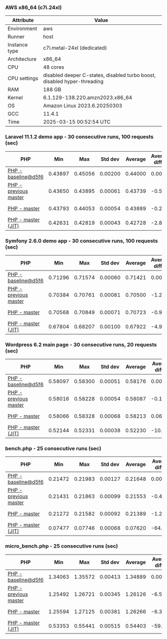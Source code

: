 ### AWS x86_64 (c7i.24xl)

|  Attribute    |     Value      |
|---------------|----------------|
| Environment   |aws|
| Runner        |host|
| Instance type |c7i.metal-24xl (dedicated)|
| Architecture  |x86_64
| CPU           |48 cores|
| CPU settings  |disabled deeper C-states, disabled turbo boost, disabled hyper-threading|
| RAM           |188 GB|
| Kernel        |6.1.129-138.220.amzn2023.x86_64|
| OS            |Amazon Linux 2023.6.20250303|
| GCC           |11.4.1|
| Time          |2025-03-15 00:52:54 UTC|

### Laravel 11.1.2 demo app - 30 consecutive runs, 100 requests (sec)

|     PHP     |     Min     |     Max     |    Std dev   |   Average  |  Average diff % |   Median   | Median diff % |     Memory    |
|-------------|-------------|-------------|--------------|------------|-----------------|------------|---------------|---------------|
|[PHP - baseline@d5f6](https://github.com/php/php-src/commit/d5f6e56610)|0.43897|0.45056|0.00200|0.44000|0.00%|0.43966|0.00%|41.85 MB|
|[PHP - previous master](https://github.com/php/php-src/commit/fa1effdb3c)|0.43650|0.43895|0.00061|0.43739|-0.59%|0.43721|-0.56%|41.85 MB|
|[PHP - master](https://github.com/php/php-src/commit/e954bf6750)|0.43793|0.44053|0.00054|0.43889|-0.25%|0.43884|-0.18%|41.85 MB|
|[PHP - master (JIT)](https://github.com/php/php-src/commit/e954bf6750)|0.42631|0.42819|0.00043|0.42728|-2.89%|0.42722|-2.83%|50.79 MB|

### Symfony 2.6.0 demo app - 30 consecutive runs, 100 requests (sec)

|     PHP     |     Min     |     Max     |    Std dev   |   Average  |  Average diff % |   Median   | Median diff % |     Memory    |
|-------------|-------------|-------------|--------------|------------|-----------------|------------|---------------|---------------|
|[PHP - baseline@d5f6](https://github.com/php/php-src/commit/d5f6e56610)|0.71296|0.71574|0.00060|0.71421|0.00%|0.71403|0.00%|37.39 MB|
|[PHP - previous master](https://github.com/php/php-src/commit/fa1effdb3c)|0.70384|0.70761|0.00081|0.70500|-1.29%|0.70484|-1.29%|37.54 MB|
|[PHP - master](https://github.com/php/php-src/commit/e954bf6750)|0.70568|0.70849|0.00071|0.70723|-0.98%|0.70723|-0.95%|37.54 MB|
|[PHP - master (JIT)](https://github.com/php/php-src/commit/e954bf6750)|0.67804|0.68207|0.00100|0.67922|-4.90%|0.67892|-4.92%|44.55 MB|

### Wordpress 6.2 main page - 30 consecutive runs, 20 requests (sec)

|     PHP     |     Min     |     Max     |    Std dev   |   Average  |  Average diff % |   Median   | Median diff % |     Memory    |
|-------------|-------------|-------------|--------------|------------|-----------------|------------|---------------|---------------|
|[PHP - baseline@d5f6](https://github.com/php/php-src/commit/d5f6e56610)|0.58097|0.58300|0.00051|0.58176|0.00%|0.58164|0.00%|43.00 MB|
|[PHP - previous master](https://github.com/php/php-src/commit/fa1effdb3c)|0.58016|0.58228|0.00054|0.58087|-0.15%|0.58079|-0.15%|42.93 MB|
|[PHP - master](https://github.com/php/php-src/commit/e954bf6750)|0.58066|0.58328|0.00068|0.58213|0.06%|0.58222|0.10%|42.93 MB|
|[PHP - master (JIT)](https://github.com/php/php-src/commit/e954bf6750)|0.52144|0.52331|0.00038|0.52230|-10.22%|0.52232|-10.20%|61.91 MB|

### bench.php - 25 consecutive runs (sec)

|     PHP     |     Min     |     Max     |    Std dev   |   Average  |  Average diff % |   Median   | Median diff % |     Memory    |
|-------------|-------------|-------------|--------------|------------|-----------------|------------|---------------|---------------|
|[PHP - baseline@d5f6](https://github.com/php/php-src/commit/d5f6e56610)|0.21472|0.21983|0.00127|0.21648|0.00%|0.21612|0.00%|26.17 MB|
|[PHP - previous master](https://github.com/php/php-src/commit/fa1effdb3c)|0.21431|0.21863|0.00099|0.21553|-0.44%|0.21534|-0.36%|26.26 MB|
|[PHP - master](https://github.com/php/php-src/commit/e954bf6750)|0.21272|0.21582|0.00092|0.21389|-1.20%|0.21358|-1.18%|26.26 MB|
|[PHP - master (JIT)](https://github.com/php/php-src/commit/e954bf6750)|0.07477|0.07746|0.00068|0.07620|-64.80%|0.07620|-64.74%|27.37 MB|

### micro_bench.php - 25 consecutive runs (sec)

|     PHP     |     Min     |     Max     |    Std dev   |   Average  |  Average diff % |   Median   | Median diff % |     Memory    |
|-------------|-------------|-------------|--------------|------------|-----------------|------------|---------------|---------------|
|[PHP - baseline@d5f6](https://github.com/php/php-src/commit/d5f6e56610)|1.34063|1.35572|0.00413|1.34889|0.00%|1.34828|0.00%|20.43 MB|
|[PHP - previous master](https://github.com/php/php-src/commit/fa1effdb3c)|1.25492|1.26721|0.00345|1.26126|-6.50%|1.26101|-6.47%|20.53 MB|
|[PHP - master](https://github.com/php/php-src/commit/e954bf6750)|1.25594|1.27125|0.00381|1.26266|-6.39%|1.26348|-6.29%|20.53 MB|
|[PHP - master (JIT)](https://github.com/php/php-src/commit/e954bf6750)|0.53353|0.55441|0.00515|0.54403|-59.67%|0.54471|-59.60%|21.79 MB|
